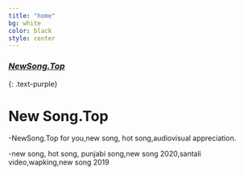 ```yaml
---
title: "home"
bg: white
color: black
style: center
---
```


### [*NewSong.Top*]({{site.source_link}})
{: .text-purple}

<span class="fa-stack subtlecircle" style="font-size:100px; background:rgba(255,166,0,0.1)">
  <i class="fa fa-circle fa-stack-2x text-white"></i>
  <i class="fa fa-bicycle fa-stack-1x text-orange"></i>
</span>

# New Song.Top


-NewSong.Top for you,new song, hot song,audiovisual appreciation.

-new song, hot song, punjabi song,new song 2020,santali video,wapking,new song 2019

 
